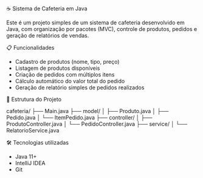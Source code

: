  ☕ Sistema de Cafeteria em Java

Este é um projeto simples de um sistema de cafeteria desenvolvido em Java, com organização por pacotes (MVC), controle de produtos, pedidos e geração de relatórios de vendas.

 📋 Funcionalidades

- Cadastro de produtos (nome, tipo, preço)
- Listagem de produtos disponíveis
- Criação de pedidos com múltiplos itens
- Cálculo automático do valor total do pedido
- Geração de relatório simples de pedidos realizados

🧱 Estrutura do Projeto

cafeteria/
├── Main.java
├── model/
│ ├── Produto.java
│ ├── Pedido.java
│ └── ItemPedido.java
├── controller/
│ ├── ProdutoController.java
│ └── PedidoController.java
├── service/
│ └── RelatorioService.java

 🛠️ Tecnologias utilizadas

- Java 11+
- IntelliJ IDEA
- Git
